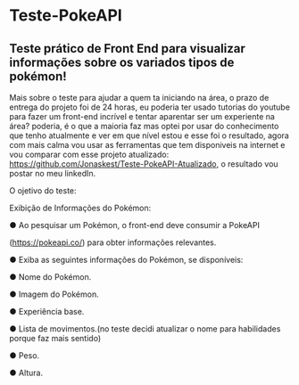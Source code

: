 # Teste-PokeAPI
Teste prático de Front End para visualizar informações sobre os variados tipos de pokémon!
-----------------------------------------------------------------------------------------
Mais sobre o teste para ajudar a quem ta iniciando na área, o prazo de entrega do projeto foi de 24 horas, eu poderia ter usado tutorias do youtube para fazer um front-end incrível e tentar aparentar ser um experiente na área? poderia, é o que a maioria faz mas optei por usar do conhecimento que tenho atualmente e ver em que nível estou e esse foi o resultado, agora com mais calma vou usar as ferramentas que tem disponiveis na internet e  vou comparar com esse projeto atualizado: https://github.com/Jonaskest/Teste-PokeAPI-Atualizado, o resultado vou postar no meu linkedIn. 

O ojetivo do teste: 

Exibição de Informações do Pokémon:

● Ao pesquisar um Pokémon, o front-end deve consumir a PokeAPI

(https://pokeapi.co/) para obter informações relevantes.

● Exiba as seguintes informações do Pokémon, se disponíveis:

● Nome do Pokémon.

● Imagem do Pokémon.

● Experiência base.

● Lista de movimentos.(no teste decidi atualizar o nome para habilidades porque faz mais sentido)

● Peso.

● Altura.
